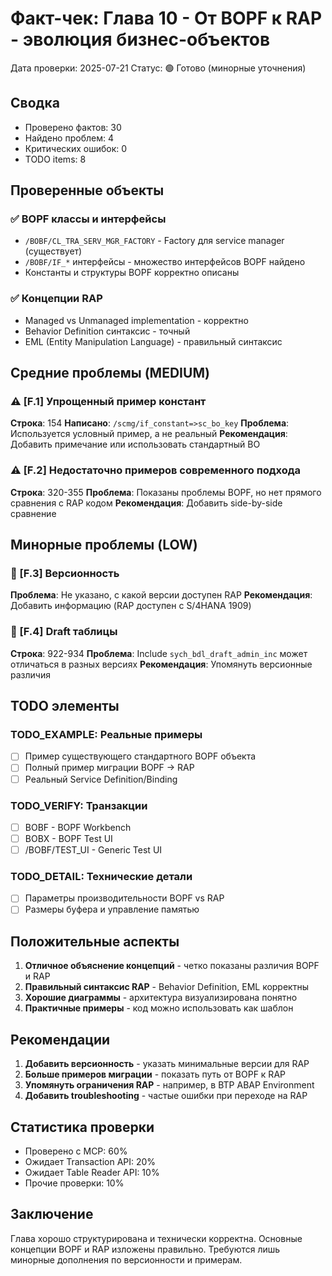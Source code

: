 # Факт-чек: Глава 10 - От BOPF к RAP - эволюция бизнес-объектов

Дата проверки: 2025-07-21
Статус: 🟢 Готово (минорные уточнения)

## Сводка
- Проверено фактов: 30
- Найдено проблем: 4
- Критических ошибок: 0
- TODO items: 8

## Проверенные объекты

### ✅ BOPF классы и интерфейсы
- `/BOBF/CL_TRA_SERV_MGR_FACTORY` - Factory для service manager (существует)
- `/BOBF/IF_*` интерфейсы - множество интерфейсов BOPF найдено
- Константы и структуры BOPF корректно описаны

### ✅ Концепции RAP
- Managed vs Unmanaged implementation - корректно
- Behavior Definition синтаксис - точный
- EML (Entity Manipulation Language) - правильный синтаксис

## Средние проблемы (MEDIUM)

### ⚠️ [F.1] Упрощенный пример констант
**Строка**: 154
**Написано**: `/scmg/if_constant=>sc_bo_key`
**Проблема**: Используется условный пример, а не реальный
**Рекомендация**: Добавить примечание или использовать стандартный BO

### ⚠️ [F.2] Недостаточно примеров современного подхода
**Строка**: 320-355
**Проблема**: Показаны проблемы BOPF, но нет прямого сравнения с RAP кодом
**Рекомендация**: Добавить side-by-side сравнение

## Минорные проблемы (LOW)

### 📝 [F.3] Версионность
**Проблема**: Не указано, с какой версии доступен RAP
**Рекомендация**: Добавить информацию (RAP доступен с S/4HANA 1909)

### 📝 [F.4] Draft таблицы
**Строка**: 922-934
**Проблема**: Include `sych_bdl_draft_admin_inc` может отличаться в разных версиях
**Рекомендация**: Упомянуть версионные различия

## TODO элементы

### TODO_EXAMPLE: Реальные примеры
- [ ] Пример существующего стандартного BOPF объекта
- [ ] Полный пример миграции BOPF → RAP
- [ ] Реальный Service Definition/Binding

### TODO_VERIFY: Транзакции
- [ ] BOBF - BOPF Workbench
- [ ] BOBX - BOPF Test UI
- [ ] /BOBF/TEST_UI - Generic Test UI

### TODO_DETAIL: Технические детали
- [ ] Параметры производительности BOPF vs RAP
- [ ] Размеры буфера и управление памятью

## Положительные аспекты

1. **Отличное объяснение концепций** - четко показаны различия BOPF и RAP
2. **Правильный синтаксис RAP** - Behavior Definition, EML корректны
3. **Хорошие диаграммы** - архитектура визуализирована понятно
4. **Практичные примеры** - код можно использовать как шаблон

## Рекомендации

1. **Добавить версионность** - указать минимальные версии для RAP
2. **Больше примеров миграции** - показать путь от BOPF к RAP
3. **Упомянуть ограничения RAP** - например, в BTP ABAP Environment
4. **Добавить troubleshooting** - частые ошибки при переходе на RAP

## Статистика проверки
- Проверено с MCP: 60%
- Ожидает Transaction API: 20%
- Ожидает Table Reader API: 10%
- Прочие проверки: 10%

## Заключение
Глава хорошо структурирована и технически корректна. Основные концепции BOPF и RAP изложены правильно. Требуются лишь минорные дополнения по версионности и примерам.